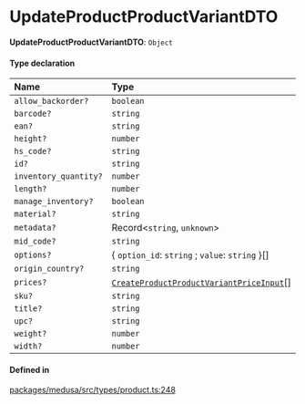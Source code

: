 # UpdateProductProductVariantDTO

 **UpdateProductProductVariantDTO**: `Object`

#### Type declaration

| Name | Type |
| :------ | :------ |
| `allow_backorder?` | `boolean` |
| `barcode?` | `string` |
| `ean?` | `string` |
| `height?` | `number` |
| `hs_code?` | `string` |
| `id?` | `string` |
| `inventory_quantity?` | `number` |
| `length?` | `number` |
| `manage_inventory?` | `boolean` |
| `material?` | `string` |
| `metadata?` | Record<`string`, `unknown`\> |
| `mid_code?` | `string` |
| `options?` | { `option_id`: `string` ; `value`: `string`  }[] |
| `origin_country?` | `string` |
| `prices?` | [`CreateProductProductVariantPriceInput`](CreateProductProductVariantPriceInput.md)[] |
| `sku?` | `string` |
| `title?` | `string` |
| `upc?` | `string` |
| `weight?` | `number` |
| `width?` | `number` |

#### Defined in

[packages/medusa/src/types/product.ts:248](https://github.com/medusajs/medusa/blob/3d9f5ae63/packages/medusa/src/types/product.ts#L248)
